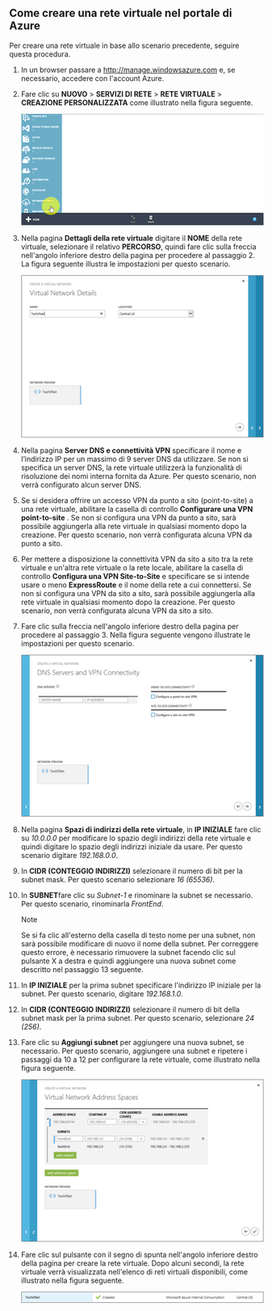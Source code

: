 ## <a name="how-to-create-a-vnet-in-the-azure-portal"></a>Come creare una rete virtuale nel portale di Azure
Per creare una rete virtuale in base allo scenario precedente, seguire questa procedura.

1. In un browser passare a http://manage.windowsazure.com e, se necessario, accedere con l'account Azure.
2. Fare clic su **NUOVO** > **SERVIZI DI RETE** > **RETE VIRTUALE** > **CREAZIONE PERSONALIZZATA** come illustrato nella figura seguente.
   
    ![Creare reti virtuali nel portale](./media/virtual-networks-create-vnet-classic-portal-include/vnet-create-portal-figure1.gif)
3. Nella pagina **Dettagli della rete virtuale** digitare il **NOME** della rete virtuale, selezionare il relativo **PERCORSO**, quindi fare clic sulla freccia nell'angolo inferiore destro della pagina per procedere al passaggio 2. La figura seguente illustra le impostazioni per questo scenario.
   
    ![Pagina Dettagli della rete virtuale](./media/virtual-networks-create-vnet-classic-portal-include/vnet-create-portal-figure2.png)
4. Nella pagina **Server DNS e connettività VPN** specificare il nome e l’indirizzo IP per un massimo di 9 server DNS da utilizzare. Se non si specifica un server DNS, la rete virtuale utilizzerà la funzionalità di risoluzione dei nomi interna fornita da Azure. Per questo scenario, non verrà configurato alcun server DNS.
5. Se si desidera offrire un accesso VPN da punto a sito (point-to-site) a una rete virtuale, abilitare la casella di controllo **Configurare una VPN point-to-site** . Se non si configura una VPN da punto a sito, sarà possibile aggiungerla alla rete virtuale in qualsiasi momento dopo la creazione. Per questo scenario, non verrà configurata alcuna VPN da punto a sito.
6. Per mettere a disposizione la connettività VPN da sito a sito tra la rete virtuale e un'altra rete virtuale o la rete locale, abilitare la casella di controllo **Configura una VPN Site-to-Site** e specificare se si intende usare o meno **ExpressRoute** e il nome della rete a cui connettersi. Se non si configura una VPN da sito a sito, sarà possibile aggiungerla alla rete virtuale in qualsiasi momento dopo la creazione. Per questo scenario, non verrà configurata alcuna VPN da sito a sito.
7. Fare clic sulla freccia nell'angolo inferiore destro della pagina per procedere al passaggio 3. Nella figura seguente vengono illustrate le impostazioni per questo scenario.
   
    ![Pagina Server DNS e connettività VPN](./media/virtual-networks-create-vnet-classic-portal-include/vnet-create-portal-figure3.png)
8. Nella pagina **Spazi di indirizzi della rete virtuale**, in **IP INIZIALE** fare clic su *10.0.0.0* per modificare lo spazio degli indirizzi della rete virtuale e quindi digitare lo spazio degli indirizzi iniziale da usare. Per questo scenario digitare *192.168.0.0*. 
9. In **CIDR (CONTEGGIO INDIRIZZI)** selezionare il numero di bit per la subnet mask. Per questo scenario selezionare *16 (65536)*.
10. In **SUBNET**fare clic su *Subnet-1* e rinominare la subnet se necessario. Per questo scenario, rinominarla *FrontEnd*.
    
    > [!NOTE]
    > Se si fa clic all'esterno della casella di testo nome per una subnet, non sarà possibile modificare di nuovo il nome della subnet. Per correggere questo errore, è necessario rimuovere la subnet facendo clic sul pulsante X a destra e quindi aggiungere una nuova subnet come descritto nel passaggio 13 seguente.
    > 
    > 
11. In **IP INIZIALE** per la prima subnet specificare l'indirizzo IP iniziale per la subnet. Per questo scenario, digitare *192.168.1.0*.
12. In **CIDR (CONTEGGIO INDIRIZZI)** selezionare il numero di bit della subnet mask per la prima subnet. Per questo scenario, selezionare *24 (256)*.
13. Fare clic su **Aggiungi subnet** per aggiungere una nuova subnet, se necessario. Per questo scenario, aggiungere una subnet e ripetere i passaggi da 10 a 12 per configurare la rete virtuale, come illustrato nella figura seguente.
    
    ![Spazi di indirizzi della rete virtuale](./media/virtual-networks-create-vnet-classic-portal-include/vnet-create-portal-figure4.png)
14. Fare clic sul pulsante con il segno di spunta nell'angolo inferiore destro della pagina per creare la rete virtuale. Dopo alcuni secondi, la rete virtuale verrà visualizzata nell'elenco di reti virtuali disponibili, come illustrato nella figura seguente.
    
    ![Nuova rete virtuale](./media/virtual-networks-create-vnet-classic-portal-include/vnet-create-portal-figure5.png)

